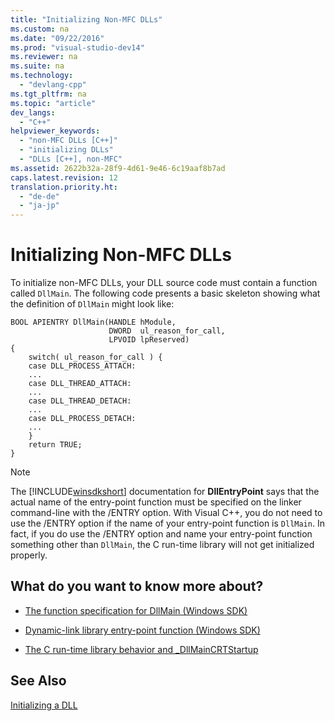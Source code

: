 ```yaml
---
title: "Initializing Non-MFC DLLs"
ms.custom: na
ms.date: "09/22/2016"
ms.prod: "visual-studio-dev14"
ms.reviewer: na
ms.suite: na
ms.technology: 
  - "devlang-cpp"
ms.tgt_pltfrm: na
ms.topic: "article"
dev_langs: 
  - "C++"
helpviewer_keywords: 
  - "non-MFC DLLs [C++]"
  - "initializing DLLs"
  - "DLLs [C++], non-MFC"
ms.assetid: 2622b32a-28f9-4d61-9e46-6c19aaf8b7ad
caps.latest.revision: 12
translation.priority.ht: 
  - "de-de"
  - "ja-jp"
---
```

# Initializing Non-MFC DLLs
To initialize non-MFC DLLs, your DLL source code must contain a function called `DllMain`. The following code presents a basic skeleton showing what the definition of `DllMain` might look like:  
  
```  
BOOL APIENTRY DllMain(HANDLE hModule,   
                      DWORD  ul_reason_for_call,   
                      LPVOID lpReserved)  
{  
    switch( ul_reason_for_call ) {  
    case DLL_PROCESS_ATTACH:  
    ...  
    case DLL_THREAD_ATTACH:  
    ...  
    case DLL_THREAD_DETACH:  
    ...  
    case DLL_PROCESS_DETACH:  
    ...  
    }  
    return TRUE;  
}  
```  
  
> [!NOTE]
>  The [!INCLUDE[winsdkshort](../vs140/includes/winsdkshort_md.md)] documentation for **DllEntryPoint** says that the actual name of the entry-point function must be specified on the linker command-line with the /ENTRY option. With Visual C++, you do not need to use the /ENTRY option if the name of your entry-point function is `DllMain`. In fact, if you do use the /ENTRY option and name your entry-point function something other than `DllMain`, the C run-time library will not get initialized properly.  
  
## What do you want to know more about?  
  
-   [The function specification for DllMain (Windows SDK)](http://msdn.microsoft.com/library/windows/desktop/ms682583)  
  
-   [Dynamic-link library entry-point function (Windows SDK)](http://msdn.microsoft.com/library/windows/desktop/ms682596)  
  
-   [The C run-time library behavior and _DllMainCRTStartup](../vs140/run-time-library-behavior.md)  
  
## See Also  
 [Initializing a DLL](../vs140/initializing-a-dll.md)